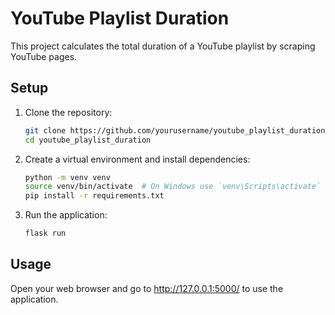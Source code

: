 # YouTube Playlist Duration

This project calculates the total duration of a YouTube playlist by scraping YouTube pages.

## Setup

1. Clone the repository:
   ```sh
   git clone https://github.com/yourusername/youtube_playlist_duration.git
   cd youtube_playlist_duration

2. Create a virtual environment and install dependencies:
   ```sh
   python -m venv venv
   source venv/bin/activate  # On Windows use `venv\Scripts\activate`
   pip install -r requirements.txt

3. Run the application:
   ```sh
   flask run

## Usage
Open your web browser and go to http://127.0.0.1:5000/ to use the application.

